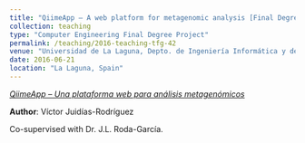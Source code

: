 ```yaml
---
title: "QiimeApp – A web platform for metagenomic analysis [Final Degree Project supervised in 2016]"
collection: teaching
type: "Computer Engineering Final Degree Project"
permalink: /teaching/2016-teaching-tfg-42
venue: "Universidad de La Laguna, Depto. de Ingeniería Informática y de Sistemas"
date: 2016-06-21
location: "La Laguna, Spain"
---
```

*[QiimeApp – Una plataforma web para análisis metagenómicos](https://riull.ull.es/xmlui/handle/915/2614)*

 **Author**: Víctor Juidías-Rodríguez

Co-supervised with Dr. J.L. Roda-García.